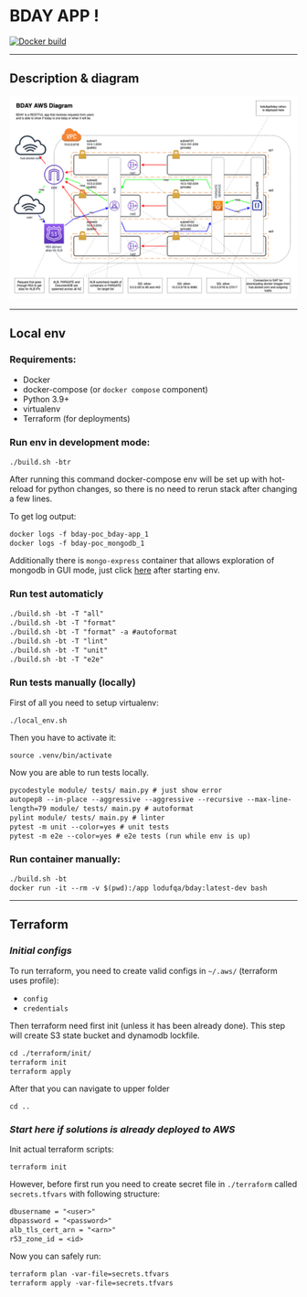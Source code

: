 # BDAY APP !

[![Docker build](http://dockeri.co/image/lodufqa/bday)](https://hub.docker.com/r/lodufqa/bday)

***

## Description & diagram

![Diagram](docs/bday.png?raw=true "BDAY Diagram")

***

## Local env

### Requirements:

* Docker
* docker-compose (or `docker compose` component)
* Python 3.9+
* virtualenv
* Terraform (for deployments)

### Run env in development mode:

```
./build.sh -btr
```

After running this command docker-compose env will be set up with hot-reload for python changes, so there is no need to rerun stack after changing a few lines.

To get log output:

```
docker logs -f bday-poc_bday-app_1
docker logs -f bday-poc_mongodb_1
```

Additionally there is `mongo-express` container that allows exploration of mongodb in GUI mode, just click [here](http://localhost:8081/) after starting env.


### Run test automaticly

```
./build.sh -bt -T "all"
./build.sh -bt -T "format"
./build.sh -bt -T "format" -a #autoformat
./build.sh -bt -T "lint"
./build.sh -bt -T "unit"
./build.sh -bt -T "e2e"
```

### Run tests manually (locally)

First of all you need to setup virtualenv:

```
./local_env.sh
```

Then you have to activate it:

```
source .venv/bin/activate
```

Now you are able to run tests locally.

```
pycodestyle module/ tests/ main.py # just show error
autopep8 --in-place --aggressive --aggressive --recursive --max-line-length=79 module/ tests/ main.py # autoformat
pylint module/ tests/ main.py # linter
pytest -m unit --color=yes # unit tests
pytest -m e2e --color=yes # e2e tests (run while env is up)
```

### Run container manually:

```
./build.sh -bt
docker run -it --rm -v $(pwd):/app lodufqa/bday:latest-dev bash
```

***

## Terraform

### *Initial configs*

To run terraform, you need to create valid configs in `~/.aws/` (terraform uses profile):
* `config`
* `credentials`

Then terraform need first init (unless it has been already done).
This step will create S3 state bucket and dynamodb lockfile.

```
cd ./terraform/init/
terraform init
terraform apply
```

After that you can navigate to upper folder

```
cd ..
```

### *Start here if solutions is already deployed to AWS*

Init actual terraform scripts:

```
terraform init
```

However, before first run you need to create secret file in `./terraform` called `secrets.tfvars` with following structure:

```
dbusername = "<user>"
dbpassword = "<password>"
alb_tls_cert_arn = "<arn>"
r53_zone_id = <id>
```

Now you can safely run:

```
terraform plan -var-file=secrets.tfvars
terraform apply -var-file=secrets.tfvars
```
